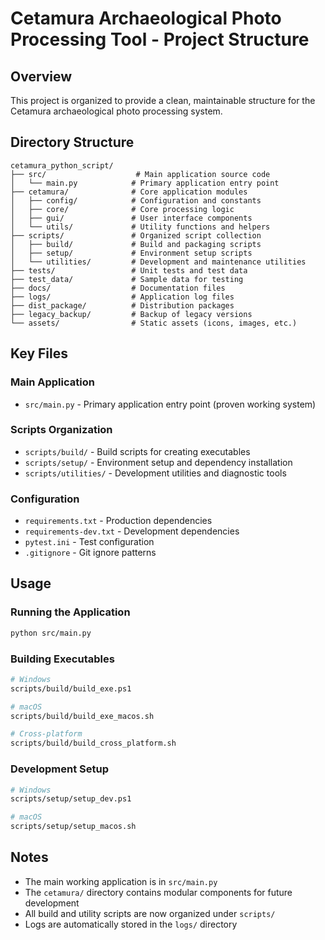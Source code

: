 # Cetamura Archaeological Photo Processing Tool - Project Structure

## Overview
This project is organized to provide a clean, maintainable structure for the Cetamura archaeological photo processing system.

## Directory Structure

```
cetamura_python_script/
├── src/                    # Main application source code
│   └── main.py            # Primary application entry point
├── cetamura/              # Core application modules
│   ├── config/            # Configuration and constants
│   ├── core/              # Core processing logic
│   ├── gui/               # User interface components
│   └── utils/             # Utility functions and helpers
├── scripts/               # Organized script collection
│   ├── build/             # Build and packaging scripts
│   ├── setup/             # Environment setup scripts
│   └── utilities/         # Development and maintenance utilities
├── tests/                 # Unit tests and test data
├── test_data/             # Sample data for testing
├── docs/                  # Documentation files
├── logs/                  # Application log files
├── dist_package/          # Distribution packages
├── legacy_backup/         # Backup of legacy versions
└── assets/                # Static assets (icons, images, etc.)
```

## Key Files

### Main Application
- `src/main.py` - Primary application entry point (proven working system)

### Scripts Organization
- `scripts/build/` - Build scripts for creating executables
- `scripts/setup/` - Environment setup and dependency installation
- `scripts/utilities/` - Development utilities and diagnostic tools

### Configuration
- `requirements.txt` - Production dependencies
- `requirements-dev.txt` - Development dependencies
- `pytest.ini` - Test configuration
- `.gitignore` - Git ignore patterns

## Usage

### Running the Application
```bash
python src/main.py
```

### Building Executables
```bash
# Windows
scripts/build/build_exe.ps1

# macOS
scripts/build/build_exe_macos.sh

# Cross-platform
scripts/build/build_cross_platform.sh
```

### Development Setup
```bash
# Windows
scripts/setup/setup_dev.ps1

# macOS
scripts/setup/setup_macos.sh
```

## Notes
- The main working application is in `src/main.py`
- The `cetamura/` directory contains modular components for future development
- All build and utility scripts are now organized under `scripts/`
- Logs are automatically stored in the `logs/` directory
